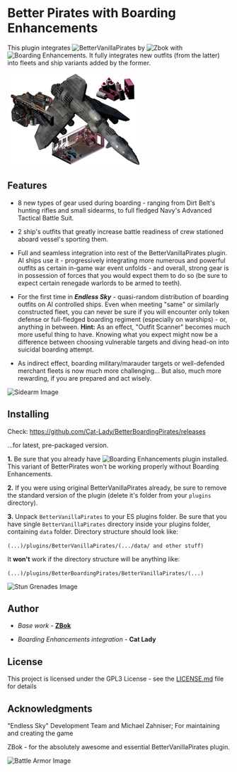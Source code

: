 # Better Pirates with Boarding Enhancements

This plugin integrates ![BetterVanillaPirates](https://github.com/ZBok/BetterVanillaPirates) by ![Zbok](https://github.com/ZBok) with ![Boarding Enhancements](https://github.com/Cat-Lady/Boarding-Enhancements). It fully integrates new outfits (from the latter) into fleets and ship variants added by the former.

![Better Boarding Pirates Image](/icon.png?raw=true "Better Boarding Pirates Image")


## Features
- 8 new types of gear used during boarding - ranging from Dirt Belt's hunting rifles and small sidearms, to full fledged Navy's Advanced Tactical Battle Suit.

- 2 ship's outfits that greatly increase battle readiness of crew stationed aboard vessel's sporting them.

- Full and seamless integration into rest of the BetterVanillaPirates plugin. AI ships use it - progressively integrating more numerous and powerful outfits as certain in-game war event unfolds - and overall, strong gear is in possession of forces that you would expect them to do so (be sure to expect certain renegade warlords to be armed to teeth).

- For the first time in _**Endless Sky**_ - quasi-random distribution of boarding outfits on AI controlled ships. Even when meeting "same" or similarly constructed fleet, you can never be sure if you will encounter only token defense or full-fledged boarding regiment (especially on warships) - or, anything in between. 
**Hint:** As an effect, "Outfit Scanner" becomes much more useful thing to have. Knowing what you expect might now be a difference between choosing vulnerable targets and diving head-on into suicidal boarding attempt.

- As indirect effect, boarding military/marauder targets or well-defended merchant fleets is now much more challenging... But also, much more rewarding, if you are prepared and act wisely.

![Sidearm Image](/boarding-enhancements/images/outfit/sidearm.png?raw=true "Sidearm Image")


## Installing

Check:
https://github.com/Cat-Lady/BetterBoardingPirates/releases

...for latest, pre-packaged version.


**1.** Be sure that you already have ![Boarding Enhancements](https://github.com/Cat-Lady/Boarding-Enhancements) plugin installed. This variant of BetterPirates won't be working properly without Boarding Enhancements.


**2.** If you were using original BetterVanillaPirates already, be sure to remove the standard version of the plugin (delete it's folder from your ```plugins``` directory).


**3.** Unpack ``BetterVanillaPirates`` to your ES plugins folder. Be sure that you have single ``BetterVanillaPirates`` directory inside your plugins folder, containing ``data`` folder. Directory structure should look like:

```(...)/plugins/BetterVanillaPirates/(.../data/ and other stuff)```


It **won't** work if the directory structure will be anything like:

```(...)/plugins/BetterBoardingPirates/BetterVanillaPirates/(...)```

![Stun Grenades Image](/boarding-enhancements/images/outfit/stun%20grenades.png?raw=true "Stun Grenades Image")


## Author

* *Base work* - **[ZBok](https://github.com/ZBok/BetterVanillaPirates)**

* *Boarding Enhancements integration* - **Cat Lady**


## License

This project is licensed under the GPL3 License - see the [LICENSE.md](LICENSE.md) file for details


## Acknowledgments

"Endless Sky" Development Team and Michael Zahniser; For maintaining and creating the game

ZBok - for the absolutely awesome and essential BetterVanillaPirates plugin.

![Battle Armor Image](/boarding-enhancements/images/outfit/flack%20vest.png?raw=true "Battle Armor Image")
